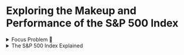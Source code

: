 # Exploring the Makeup and Performance of the S&P 500 Index

<details>
  <summary>Focus Problem 🚩</summary>

<img width="1274" alt="Screen Shot 2023-01-25 at 2 43 16 PM" src="https://user-images.githubusercontent.com/118006806/214593322-df7b3887-898c-4ef2-b270-2be5f929ea04.png">

*How could we provide readers with a way to filter thousands of articles that only pertain to the equities listed within the S&P 500 Index and inform less-experienced investors about the makeup of the index?*

</details>

<details>
  <summary>The S&P 500 Index Explained</summary>

## *The S&P 500 Index Explained*
The Standard and Poor's 500 Index is market-capitalization-weighted index of the 500 largest publicly traded U.S. companies. In essence, this weighting system measures companies through multiplying the equity price with shares outstanding. This weighting system is able to provide a "valuation" of these companies, thus putting the 500 most valuable publicly traded companies within the Index. Additionally, the Index is dynamic - meaning it's composition is  *always* changing alongside the market. Some companies may lose enough value to fall out of the index while others may increase their value enough to make their way in. However, it is widely believed within the financial sector that this index is one of the best gauges of the health of the economy due to it's depth and weighting. Because of it's ability to gauge the health of the economy, we found the S&P 500 index to be an important resource to investors and economists when determining the state of the economy. 

<details>
  <Summary>The S&P 500 Index Sectors📊</summary>
  
  ## *Sectors*
  The S&P 500 is made up of:
  1. Technology 
  2. Healthcare
  3. Financials 
  4. Real Estate
  5. Energy
  6. Materials 
  7. Consumer Discretionary 
  8. Industrials 
  9. Utilities
  10. Consumer Staples
  11. Communications 

</details>

<details>
  <summary>Motivation 📈🚀</summary>

## *Motivation* 📈🚀
The financial sector is an integral part of the economy and it is what drives the global capital markets. Having such an influence on the economy of not just individual countries, but the world collectively, the financial sector is what brings together most countries regardless of politics, beliefs, or background. In order to better understand why the economy is the way it is, we wanted to look deeper into some of the factors that are driving the world markets. Through analyzing the Standard and Poor's 500 (S&P 500) Index, we would be able to give a snapshot of the current market as this index provides the top 500 U.S.-listed equities by market capitalization. Given these large-scale corporations, we will be able to provide our audience with a summary of the overall health of the economy and financial sector. Especially as of now, this is extremely relevant as many large financial institutions and global economies are bracing for what could be the next possible "large-scale" recession. This information could help our readers understand why the market is performing the way it is and potentially what to expect in the coming months. By providing readers with this information, we could help mitigate bad investment practices and potentially provide resources that could help investors decide upon investment opportunities within the market. 
  
</details>

<details>
  <summary>Justification ⚖️</summary>
  
Our project is relevant to both economists, investors, and everyday citizens, as the possibility of a recession is able to impact people on all levels throughout the economy. By giving readers a central hub where articles are able to be drawn while also providing real-time data on the composition and perfomance of the index, we will be able to provide resources to our readers in which the events leading up to either a recession or slow-down will be observable and understood. When trying to understand why the economy is performing the way it is, economists are interested in geopolitical variables and monetary/fiscal policy changes, which are provided through the NYT Articles API. Additionally, both economists and investors will be interested in the perfomance of the S&P 500 Index, as this index provides a reliable gauge on the health of the economy. 
  
</details>


<details>
  <summary>Data 📊</summary>

## *Data* 📊
By using the New York Times API, we will be able to provide readers with both quantitative and qualitative resources to complement each other. Through using New York Times' "Market Overview" section, readers will be able to observe the quantitiative side of the market, observing the perfomance of the various sectors and individual equities within the S&P 500 Index. Through the use of the New York Times Articles API, readers will be provided with an assortment of articles between January 1st, 2022 and March 31st, 2023 (end of Q1), in order to gain a general understanding of why the market is where it's at in terms of perfomance and overall economic health. As a recession looms, many people who are not necessarily up to date on the markets will be able to obtain a brief understanding of the events leading up to the state of the global economy now. 

### *Preliminary Challenges* 🏃
Before choosing our data sources, we had to identify and address several problems that ultimately led to the evolution of our project. The first problem that we encountered was the structure of the S&P 500 Index itself, where U.S.-listed equities within the Index change daily according to each corporations' market capitalization. This means that if the value of a corporation drops enough, they can be replaced with the next largest corporation by market capitalization. This poses a problem as there is simply too much volatility in the market, meaning that there is so much movement that it is extremely difficult to collect and analyze real-time data as the Index is dynamic. This led us to morph our project into creating a "snapshot" of the Index's performance over the a window of about 1.25 years (Jan. 1st 2022 to March 31st 2023). This snapshow would help us give the reader a sense of the *overall* health of the economy, rather than just one Index within the exchange. As many large corporations are driving the global economy, analyzing the health of these corporations could help give the reader a general sense of how the economy is shaping, as within big tech, we are now seeing a wave of mass-layoffs that haven't been seen since the 2008 global financial crisis. This 1.25 year snapshot will allow readers to see some of the events that have led up to the state of the global economy, whether it's interest rate hikes, inflation, or even corporations missing EPS (earnings per share) expectations, these variables will be accessible to the reader and help give some underlying context on the matter. The second major challenge we faced were the data sources, as we orignially planned on using Kaggle, a subsidiary of Google, however after researching the reliability of this resource, we decided to not use Kaggle as we wanted to provide readers with accurate and up-to-date information such as an accredited news source such as NYT and SlickCharts, who provide real times data on these sources. In addition to SlickCharts, in order to obtain information on the various sectors that make up the S&P 500 Index, we will be using Wikipedia, as they provide real-time data on the index with sector information about each equity that will be useful when analyzing the makeup of the index.

### *Snippets of Code Used to Search API For Articles Containing S&P 500* 👨‍💻
 
  ```js
  import requests
import json

### GET ARTICLES MATCHING OUR QUERY ###
def get_url(q, begin_date, end_date):
    url = ("https://api.nytimes.com/svc/search/v2/articlesearch.json?q={0}&begin_date={1}&end_date={2}&api-key=GAgkTBB83AC0GwrrTCDTbUxv8R09Dq41".format(q, begin_date, end_date))
    return url

print("Querying NYTimes API...")
r = requests.get(get_url('S&P500', 20220101, 20230331))
print("Status Code returned {0}".format(r.status_code))
print("Data returned: ")
print(r.json()['response']['docs'])
  
  ```
By using the New York Times API, we can search for articles from January 1st to the end of Quarter 1 2023 in order to effectively gain a glimpse into the major news headlines that show the health of the market and the financial sector. The next step to present our data is to begin to parse and clean this data in order to give readers a cleaner, structured, and more organized compisition of articles. The next step will require the use of "Pandas" in order to clean up this data and present an appropriate format to our readers, as the response generated a mass of various text that will need to be parsed.
  
### *Using "Pandas" 🐼 to Structure and Clean our Data* 
  
By using the New York Times API, we can parse information to *only* provide articles on the **S&P 500 Index** as well as various other supporting articles that effect the perfomance of either the index or the market as a whole. Other queries include **markets, economy, and central banking** in which we are able to analyze some of the factors that can effect the perfomance of the market. Many equities can be affected by not only internal factors but also external ones, requiring the use of these queries. By parsing information for these queries, we are able to provide the readers with a more broader macroeconomic context, as policies from all over the world can affect the economy as a whole. The overall theme here is that the market has **many** variables that can affect perfomance **daily**.
  
 ```js
  import pandas as pd
df = pd.json_normalize(r.json()['response']['docs'])
  df
  
  ```
  
By using "Pandas" 🐼, we are able to display the data into a chart, allowing for a more cleaner and accesible method to viewing the articles pulled that match our query. Now that the article are more organized, we must now convert this data into a CSV file, which will allow us to save our data into a table structured format.
  
### *Using Visual Studio Code to Convert Data into a .CSV File*
  
  *insert code and images for VSCode*
  
### *Webscraping SlickCharts 📊 for S&P 500 Index Performance 🏋️*

Now that relevant articles are pulled from the NYT API, we must now find the relevant data containing company name, ticker symbol, weight (market capitalization), current price, change in price from day prior, and finally the percentage change in price. To do so, we will be webscraping SlickCharts for data on the S&P 500 Index. To do so, we will need to use a combination of BeautifulSoup 🥣 (which parses the data we want), Pandas 🐼 (which structures and organizes this data to be more streamline), and also Cloudscraper ☁️ (in order to bypass cloudfare's "anti-bot" page). By utilizing these three components, we are able to present this data within a table, organized for our readers to examine.

While writing the code, we ran into an issue in which SlickChart's was detecting our webscraping as a bot. In order to bypass Cloudfare's bot detection, I used a tool called Cloudscraper ☁️, in which it bypasses this bot detection and is able to run the script and pull the relevant data ot be analyzed. By opening up the terminal and typing:

```js
pip install cloudscraper

 ```
Once Cloudscraper ☁️ is installed, we are ready to pull data!

```js
from bs4 import BeautifulSoup
import pandas as pd
import cloudscraper

url = 'https://www.slickcharts.com/sp500'
scraper = cloudscraper.create_scraper(browser = 'chrome') # you can try 'firefox' here too?
page = scraper.get(url).text  # get the raw html text
soup = BeautifulSoup(page, 'html.parser') # convert html text to BeautifulSoup object

table1 = soup.find('table', class_='table-borderless') # get the first table
table1_head = table1.find_all('th') # isolate the head since this has the column headers we want
table1_body = table1.find('tbody') # isolate table body since this has the data aka "guts"

# Get headers of table (i.e., #, Company, Symbol, etc)
headers = []
for i in table1_head:
    # extract just the value using .string (i.e., Company, Symbol, etc) and clean it up
    headers.append(i.string.text.strip())

# Get the "guts" aka all data 
all_data = []  # set up a list where we'll store our final data
rows = table1_body.find_all('tr') # get all the rows first, in each row there will be data
for row in rows:  # loop through each row
    cols = row.find_all('td') # in the given row, find the data we'll need
    cols = [ele.text.strip() for ele in cols] # extract the data for the given row and clean it up
    all_data.append([ele for ele in cols]) # add the current data to our python list called "all_data"

# Print everything out
print(headers)
for item in all_data[:10]: # [:10] means go through the first 10 items in the list, can change to 20, etc
    print(item)
    
   ```
By combining these elements, we are able to pull all relevant data from the website in order to give our readers a "snapshot" of the health of the market, as the S&P 500 Index holds a large foothold and influence over the global markets. Typically when the S&P 500 Index underperforms, the market as a whole tends to follow the same trends, as most of the financial markets are driven by behavior (either bullish or bearish). 

</details>

<details>
  <summary>Exploratory Data Analysis 🔭🔬📊</summary>
  
## *Exploratory Data Analysis 🔭🔬📊*
  
### *Further Analysis of the S&P 500 Index*
  
Now that we have a general understanding of the equities that make up the S&P 500 Index, we wanted to show our readers the various sectors this index covers in order to provide them with an additional understanding of the sectors that are performing well and those that are beginning to falter. By providing information regarding the sectors, we are able to show how some of the supplemental articles regarding geo-political events may influence the markets, more specifically these sectors. In order to find the sectors that makeup the index, we must once again webscrape, however this time we will be using Wikipedia, as the other resources provided fail to state the sectors that form the S&P 500 Index. We are abel to pull this ionformation by opening the terminal and typing:
  
```js
  
  # import the required libraries
import requests
from bs4 import BeautifulSoup
url = 'https://en.wikipedia.org/wiki/List_of_S%26P_500_companies'
# sending a request to the site
page = requests.get(url)
# parsing the content
soup = BeautifulSoup(page.content, 'html.parser')
table = soup.find('table', {'class': 'wikitable sortable'})
  
  ```
  
Now that we pulled the required information, we need to create a DataFrame by utilizing Pandas 🐼, in which we will type into the terminal:
  
  ```js
  
  import pandas as pd
# Extract data from wikipedia 
rows = table.find_all('tr')
data_list = []
for row in rows:
    data = row.find_all('td')
    try:
        company = data[0].find('a').get_text()
        sector = data[3].get_text()
        data_list.append([company, sector])
    except:
        pass

# Create DataFrame
df = pd.DataFrame(data_list, columns=['Company', 'Sector'])
print(df)

   ```
  
  Once we input and run the code, a DataFrame is produced in which each individual equity's sector is defined and structured within a table. Now, we want to find the various sector names that makeup the S&P, rather than search the entire index for this information. We will do so by typing the following within the terminal:
  
   ```js
  df['Sector'].unique()
   ```
Now we are able to see the individual sectors that makeup the index, rather than searching through all of the equities. Knowing the individual sectors is important to us, as we want to be able to examine how different macroeconomic variables within the news may affect the health of not just the economy as a whole, but potentially even just sectors. For example, new healthcare regulations may affect the health sector or growing anti-trust laws may affect big tech. This information is vital for us in order to give our readers resources to determine the overall state of the economy/sectors. 
  
Next, we want to be able to identify the number of equities within each sector, as this will help us determine top perfomring sectors (those with the highest nuber of equities in the index) or the lowest perfroming sectors (those with the least number of equities in the index). We will do so by typing the following code in the terminal:
  
   ```js
  # Group data by sector and count the number of firms in each sector
sector_count = df.groupby('Sector').size()
# Convert this dataframe to a dictionary
sector_count = sector_count.to_dict()
#Counting the number of firms per sector
sector_count = df['Sector'].value_counts()
sector_count
  ```
  
This code will give us the amount of equities within the exchange in each individual sector, which will help us find what we were looking for in the paragraph above. 
  
 ### *Structuring Data Visualizations Using Madplotlib* 📊
 
Although we have all relevant information, we still need to provide our readers with visualizations that will display this infomation. Visualizations are crucial to our data analysis as they provide an avenue to analyze data in a clean and concise manner that is able to quickly show patterns or correlations between variables. In order to provide our readers with these visualizations, we will utilize Madplotlib, a plotting library used to analyze data extracted using Python 🐍. First, we will be creating a bar chart using Madplotlib, in which we will write the following code within the terminal:
  
  ```js
  import matplotlib.pyplot as plt
sector_count.plot(kind='bar')
plt.xlabel('Sector')
plt.ylabel('Number of Firms')
plt.title('Number of Firms per Sector')
plt.show()
   ```
  
By utilizing this code, we are able to output a bar chart that looks like this:
  
  ![S P Bar Graph Python](https://user-images.githubusercontent.com/118006806/214340026-4fbbc2f0-e094-45e7-84d1-74b7d371ea03.png)

  
Alternatively, we can show the proportion of the equities that makeup the S&P 500 Index by using Madplotlib, specifially their pie chart 🥧📊 feature, in which we write the following code within the terminal: 
  
  ```js
  import matplotlib.pyplot as plt

plt.pie(sector_count, labels=sector_count.index, autopct='%1.1f%%')
plt.title('Percentage of Firms per Sector')
plt.show()
   ```
By using Madpoltlib we are able to output a pie chart that represents our data that looks like this:
  
  ![S P Pie Chart Python](https://user-images.githubusercontent.com/118006806/214339815-86e2a215-ccaa-4dca-a356-fa6470ee7d49.png)

After seeing the proportion of equities that makeup the various sectors within the index, it is now clear that five sectors dominate the market, which are: technology, industrials, financials, healthcare, and consumer discretionary. This gives us a new persepctive when understanding the market, as due to having more equtiies with higher market capitalization within these five sectors, it is clear that the current macroeconomic environment is allowing for these sectors to grow. Now, with this information, when seeing a specific ticker associated with the S&P 500 Index within the NYT Articles that were webscraped, there can be an understanding of the current market share that the equity is within. 

### *Analyzing the Top 10 Firms*

Now that we understand the general makeup of the S&P 500 Index, we want to be able to show all relevant information pertaining to the top 10 equities in order to fully understand if there is a general trend showing that there is in fact, a top performing sector. To do so, we will examine the top 10 equities within the index (the firms with the largest market capitalization). 

By using the existing dataframe we formed using Pandas 🐼, we will now look for *only* the top 10 equities within the index. To do so, we will type the following within the terminal:

```js
#Change the Price and Change values from an object to a numeric datatype
df['Price'] = pd.to_numeric(df['Price'], errors='coerce')
df['Chg'] = pd.to_numeric(df['Chg'], errors='coerce')

#Remove the Percentage Symbol and Brackets from the percentage change column
df['% Chg'] = df['% Chg'].str.replace('%', '')
df['% Chg'] = df['% Chg'].str.replace('(', '')
df['% Chg'] = df['% Chg'].str.replace(')', '')

#Sort the firms by price in descending order
df.sort_values("Price", ascending=False, inplace=True)

#Print the data for the top 10 firms
print(df.head(10))

#Create a new dataframe with the data for just the top 10 firms
df_10 = df.head(10)

print(df_10)

#checking for missing values with new dataframe
df_10.isna().sum()
```

By running the following code, we are able to convert the data from the previous dataframe into numeric data and sort the firms by price in descending order in order to give us a new dataframe containing just the top 10 firms. This new dataframe will allow us to look even further into the top performing firms and hopefully draw connections to which sectors may be outperforming others. 

#### *Changes in Prices from the Top Firms*

In order to gauge the health of the economy, analyzing the discrepencies in prices is vital to be able to understand how volatile the market is and if there are a significant amount of firms exhibiting decreases in value, there is some indication that the market is eithe underperfomring for that day, or if it extends for a brief period, a recession may be looming. 

To observe this, we must find the current prices of the top 10 firms and be able to visualize this data through graphs. To do so, we will once again be using Madplotlib to visually display our findings and type the following within the terminal: 

```js
# Create a list from the price and symbol column in the DataFrame
column_name = 'Price'
column_list_price = df_10[column_name].tolist()
top_firm_price = column_list_price[:10]
print(top_firm_price)
[799.2, 740.18, 734.3, 716.68, 695.73, 581.2, 574.26, 567.53, 502.62, 502.12]
column_name = 'Symbol'
column_list_symbol = df_10[column_name].tolist()
top_firm_symbol = column_list_symbol[:10]
print(top_firm_symbol)
['ORLY', 'REGN', 'BLK', 'EQIX', 'TDG', 'AVGO', 'TMO', 'GWW', 'HUM', 'MSCI']
#Invert the list, so prices are in ascending order
top_price = top_firm_price[::-1]
#Invert the firm's symbols to match their prices
top_firms = top_firm_symbol[::-1]
# Create a bar chart displaying the prices for the Top Firms
plt.bar(top_firms,top_price, color='red')
plt.xlabel('Firms')
plt.ylabel('Price')
plt.title('Prices of the shares of the Top Firms')
```

By using Madplotlib, we are able to create a bar graph displaying the prices of the top 10 firms which looks like:

![Prices of the Shares of the Top Firms](https://user-images.githubusercontent.com/118006806/214691598-03a24748-7372-483a-89a9-0b662cbbbc57.png)

Now that we know the top 10 firms within the index as well as their prices, we now want to be able to observe any price discrepencies these equities may have experienced, as with this information we will be able to see whether or not these firms are underperforming even as the top performers. 
  
To structure this data into a chart, we will type the following into the terminal: 
  
```js
  #Create a list from the price change column
column_name = 'Chg'
column_list_chg = df_10[column_name].tolist()
top_firm_chg = (column_list_chg[:10])[::-1]
print(top_firm_chg)
[-17.72, 2.27, -3.31, -6.46, -3.83, 1.48, -2.94, -17.77, 12.71, 0.11]
#Make a bar chart showing the price change for each firm
plt.bar(top_firms,top_firm_chg)
plt.xlabel('Firms')
plt.ylabel('Price Change')
plt.title('Price Changes of the shares of the Top Firms')
  ```

By changing the axis labels and analyzing the price changes, we are able to see any discrepencies in prices with these firms, which looks like:
  
  ![Price change of firm](https://user-images.githubusercontent.com/118006806/214693008-9c395078-bb6f-448c-93d4-3a14e7e28f17.png)

Although we may be able to see price changes, percent changes will be able to effectively display these discrepencies relative to the equities' existing prior price point. This will help us gauge the extent to which the proportion of it's value has either *fallen* or *risen*. 
  
To find this, we will once again use Madplotlib to create a bar chart by writing the following within the terminal:
  
  ```js
 #Make a list using the percentage change column
column_name = '% Chg'
column_list_chg = df_10[column_name].tolist()
top_firm_per_chg = (column_list_chg[:10])[::-1]
print(top_firm_per_chg)
['-3.41', '0.45', '-0.58', '-1.11', '-0.66', '0.21', '-0.41', '-2.36', '1.75', '0.01']
#Make a bar chart for the percentage change in the price of each firm
plt.bar(top_firms,top_firm_chg,color='green')
plt.xlabel('Firms')
plt.ylabel('Percentage Change')
plt.title('Percentage Change in the Price of the shares of the Top Firms')
  ```
  
Which outputs: 
  
  ![Price change of firm %](https://user-images.githubusercontent.com/118006806/214695086-87e6a5e2-ac6b-4907-8723-48a17643c983.png)

From this we can now be able to effectively show the discrepencies in prices relative to the firms prior price. Through this visualization, it is clear that there is some slowdown or even decrease in growth, as the majority of these firms are exhibiting negative movements in prices. 
  
#### *Sector Composition of the Top 10 Firms*
  
For investors and economists, understanding the perfomance of different sectors is crucial to understanding why the economy and markets are behaving how they are. For example, the price of industrial equities may be performing well at the end of the COVID-19 Pandemic due to the supply chain issues, thus driving prices up. Additionally, the war in Ukraine may be putting pressure on the energy sector as there is a very limited supply of natural gasses, thus increasing the prices of equities within the energy sector. To be able to observe similar effects within the market, we will be looking at the composition of the top 10 equities within the S&P 500, as we may be able to draw the same conclusions with the sectors within this dataset. 
  
</details>
